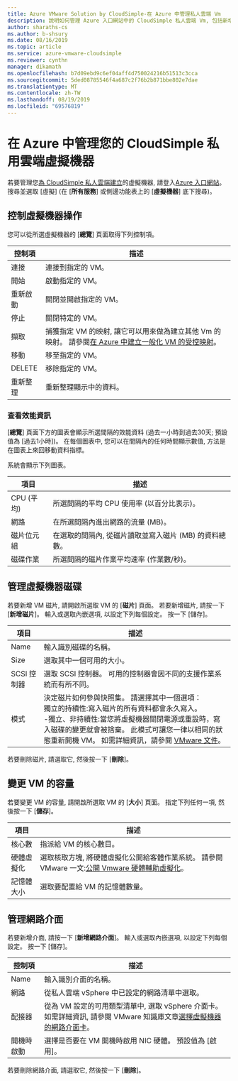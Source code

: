 ```yaml
---
title: Azure VMware Solution by CloudSimple-在 Azure 中管理私人雲端 Vm
description: 說明如何管理 Azure 入口網站中的 CloudSimple 私人雲端 Vm, 包括新增磁片、變更 VM 容量, 以及新增網路介面
author: sharaths-cs
ms.author: b-shsury
ms.date: 08/16/2019
ms.topic: article
ms.service: azure-vmware-cloudsimple
ms.reviewer: cynthn
manager: dikamath
ms.openlocfilehash: b7d09ebd9c6ef04aff4d750024216b51513c3cca
ms.sourcegitcommit: 5ded08785546f4a687c2f76b2b871bbe802e7dae
ms.translationtype: MT
ms.contentlocale: zh-TW
ms.lasthandoff: 08/19/2019
ms.locfileid: "69576819"
---
```

# <a name="manage-your-cloudsimple-private-cloud-virtual-machines-in-azure"></a>在 Azure 中管理您的 CloudSimple 私用雲端虛擬機器

若要管理您[為 CloudSimple 私人雲端建立](azure-create-vm.md)的虛擬機器, 請登入[Azure 入口網站](http://portal.azure.com)。 搜尋並選取 [虛擬] (在 [**所有服務**] 或側邊功能表上的 [**虛擬機器**] 底下搜尋)。

## <a name="control-virtual-machine-operation"></a>控制虛擬機器操作

您可以從所選虛擬機器的 [**總覽**] 頁面取得下列控制項。

| 控制項 | 描述 |
| ------------ | ------------- |
| 連接 | 連接到指定的 VM。  |
| 開始 | 啟動指定的 VM。  |
| 重新啟動 | 關閉並開啟指定的 VM。  |
| 停止 | 關閉特定的 VM。  |
| 擷取 | 捕獲指定 VM 的映射, 讓它可以用來做為建立其他 Vm 的映射。 請參閱[在 Azure 中建立一般化 VM 的受控映射](../virtual-machines/windows/classic/capture-image.md)。   |
| 移動 | 移至指定的 VM。  |
| DELETE | 移除指定的 VM。  |
| 重新整理 | 重新整理顯示中的資料。  |

### <a name="view-performance-information"></a>查看效能資訊

[**總覽**] 頁面下方的圖表會顯示所選間隔的效能資料 (過去一小時到過去30天; 預設值為 [過去1小時])。 在每個圖表中, 您可以在間隔內的任何時間顯示數值, 方法是在圖表上來回移動資料指標。

系統會顯示下列圖表。

| 項目 | 描述 |
| ------------ | ------------- |
| CPU (平均) | 所選間隔的平均 CPU 使用率 (以百分比表示)。   |
| 網路 | 在所選間隔內進出網路的流量 (MB)。  |
| 磁片位元組 | 在選取的間隔內, 從磁片讀取並寫入磁片 (MB) 的資料總數。  |
| 磁碟作業 | 所選間隔的磁片作業平均速率 (作業數/秒)。 |

## <a name="manage-vm-disks"></a>管理虛擬機器磁碟

若要新增 VM 磁片, 請開啟所選取 VM 的 [**磁片**] 頁面。 若要新增磁片, 請按一下 [**新增磁片**]。 輸入或選取內嵌選項, 以設定下列每個設定。 按一下 [儲存]。

   | 項目 | 描述 |
   | ------------ | ------------- |
   | Name | 輸入識別磁碟的名稱。  |
   | Size | 選取其中一個可用的大小。  |
   | SCSI 控制器 | 選取 SCSI 控制器。 可用的控制器會因不同的支援作業系統而有所不同。  |
   | 模式 | 決定磁片如何參與快照集。 請選擇其中一個選項： <br> 獨立的持續性:寫入磁片的所有資料都會永久寫入。<br> -獨立、非持續性:當您將虛擬機器關閉電源或重設時，寫入磁碟的變更就會被捨棄。  此模式可讓您一律以相同的狀態重新開機 VM。 如需詳細資訊，請參閱 [VMware 文件](https://docs.vmware.com/en/VMware-vSphere/6.5/com.vmware.vsphere.vm_admin.doc/GUID-8B6174E6-36A8-42DA-ACF7-0DA4D8C5B084.html)。 |

若要刪除磁片, 請選取它, 然後按一下 [**刪除**]。

## <a name="change-the-capacity-of-the-vm"></a>變更 VM 的容量

若要變更 VM 的容量, 請開啟所選取 VM 的 [**大小**] 頁面。 指定下列任何一項, 然後按一下 [**儲存**]。

| 項目 | 描述 |
| ------------ | ------------- |
| 核心數 | 指派給 VM 的核心數目。  |
| 硬體虛擬化 | 選取核取方塊, 將硬體虛擬化公開給客體作業系統。 請參閱 VMware 一文:[公開 Vmware 硬體輔助虛擬化](https://docs.vmware.com/en/VMware-vSphere/6.5/com.vmware.vsphere.vm_admin.doc/GUID-2A98801C-68E8-47AF-99ED-00C63E4857F6.html)。 |
| 記憶體大小 | 選取要配置給 VM 的記憶體數量。  

## <a name="manage-network-interfaces"></a>管理網路介面

若要新增介面, 請按一下 [**新增網路介面**]。 輸入或選取內嵌選項, 以設定下列每個設定。 按一下 [儲存]。

   | 控制項 | 描述 |
   | ------------ | ------------- |
   | Name | 輸入識別介面的名稱。  |
   | 網路 | 從私人雲端 vSphere 中已設定的網路清單中選取。  |
   | 配接器 | 從為 VM 設定的可用類型清單中, 選取 vSphere 介面卡。 如需詳細資訊, 請參閱 VMware 知識庫文章[選擇虛擬機器的網路介面卡](https://kb.vmware.com/s/article/1001805)。 |
   | 開機時啟動 | 選擇是否要在 VM 開機時啟用 NIC 硬體。 預設值為 [啟用]。 |

若要刪除網路介面, 請選取它, 然後按一下 [**刪除**]。
